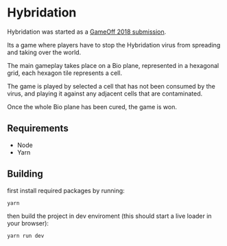 # Hybridation

Hybridation was started as a [GameOff 2018 submission](https://itch.io/jam/game-off-2018).

Its a game where players have to stop the Hybridation virus from spreading
and taking over the world.

The main gameplay takes place on a Bio plane, represented in a hexagonal grid, each hexagon tile represents a cell.

The game is played by selected a cell that has not been consumed by the virus, and playing it against any adjacent cells that are contaminated.

Once the whole Bio plane has been cured, the game is won.


## Requirements
* Node
* Yarn

## Building
first install required packages by running:
```shell
yarn
```

then build the project in dev enviroment (this should start a live loader in your browser):
```shell
yarn run dev
```
